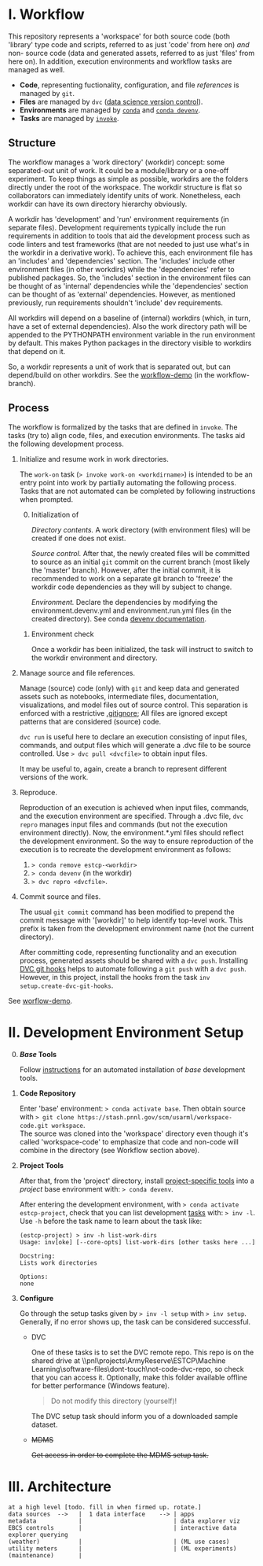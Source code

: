 # I. Workflow

This repository represents a 'workspace' for both source code (both 'library' type code and scripts, referred to as just 'code' from here on) _and_ non- source code (data and generated assets, referred to as just 'files' from here on).
In addition, execution environments and workflow tasks are managed as well.

* **Code**, representing fuctionality, configuration, and file _references_ is managed by `git`.
* **Files** are managed by `dvc` ([data science version control](http://dvc.org)).
* **Environments** are managed by [`conda`](https://docs.conda.io) and [`conda devenv`](https://conda-devenv.readthedocs.io).
* **Tasks** are managed by [`invoke`](http://docs.pyinvoke.org).

## Structure

The workflow manages a 'work directory' (workdir) concept: some separated-out unit of work.
It could be a module/library or a one-off experiment.
To keep things as simple as possible, workdirs are the folders directly under the root of the workspace.
The workdir structure is flat so collaborators can immediately identify units of work.
Nonetheless, each workdir can have its own directory hierarchy obviously.

A workdir has 'development' and 'run' environment requirements (in separate files).
Development requirements typically include the run requirements in addition to tools that aid the development process such as code linters and test frameworks (that are not needed to just use what's in the workdir in a derivative work).
To achieve this, each environment file has an 'includes' and 'dependencies' section.
The 'includes' include other environment files (in other workdirs) while the 'dependencies' refer to published packages.
So, the 'includes' section in the environment files can be thought of as 'internal' dependencies
while the 'dependencies' section can be thought of as 'external' dependencies.
However, as mentioned previously, run requirements shouldn't 'include' dev requirements.

All workdirs will depend on a baseline of (internal) workdirs (which, in turn, have a set of external dependencies).
Also the work directory path will be appended to the PYTHONPATH environment variable in the run environment by default.
This makes Python packages in the directory visible to workdirs that depend on it.

So, a workdir represents a unit of work that is separated out, but can depend/build on other workdirs.
See the [workflow-demo](./workflow-demo/readme.md) (in the workflow-branch).

## Process

The workflow is formalized by the tasks that are defined in `invoke`.
The tasks (try to) align code, files, and execution environments.
The tasks aid the following development process.

1. Initialize and resume work in work directories.

    The `work-on` task (`> invoke work-on <workdirname>`) is intended to be an entry point into work by partially automating the following process.
    Tasks that are not automated can be completed by following instructions when prompted.

    0. Initialization of
    
        *Directory contents.*
        A work directory (with environment files) will be created if one does not exist.

        *Source control.*
        After that, the newly created files will be committed to source as an initial `git` commit on the current branch (most likely the 'master' branch).
        However, after the initial commit, it is recommended to work on a separate git branch to 'freeze' the workdir code dependencies as they will by subject to change.
        
        *Environment.*
        Declare the dependencies by modifying the environment.devenv.yml and environment.run.yml files (in the created directory).
        See conda [devenv documentation](https://conda-devenv.readthedocs.io/en/latest/).

    1. Environment check

        Once a workdir has been initialized, the task will instruct to switch to the workdir environment and directory.

2. Manage source and file references.

    Manage (source) code (only) with `git` and keep data and generated assets such as notebooks, intermediate files, documentation, visualizations, and model files out of source control.
    This separation is enforced with a restrictive [.gitignore](.gitignore);
    All files are ignored except patterns that are considered (source) code.

    `dvc run` is useful here to declare an execution consisting of input files, commands, and output files which will generate a .dvc file to be source controlled.
    Use `> dvc pull <dvcfile>` to obtain input files.

    It may be useful to, again, create a branch to represent different versions of the work.

3. Reproduce.

    Reproduction of an execution is achieved when input files, commands, and the execution environment are specified.
    Through a .dvc file, `dvc repro` manages input files and commands (but not the execution environment directly).
    Now, the environment.*.yml files should reflect the development environment.
    So the way to ensure reproduction of the execution is to recreate the development environment as follows:
    1. `> conda remove estcp-<workdir>`
    2. `> conda devenv` (in the workdir)
    3. `> dvc repro <dvcfile>`.

4. Commit source and files.

    The usual `git commit` command has been modified to prepend the commit message with '[workdir]' to help identify top-level work.
    This prefix is taken from the development environment name (not the current directory).

    After committing code, representing functionality and an execution process, generated assets should be shared with a `dvc push`.
    Installing [DVC git hooks](https://dvc.org/doc/commands-reference/install) helps to automate following a `git push` with a `dvc push`.
    However, in this project, install the hooks from the task `inv setup.create-dvc-git-hooks`.

See [worflow-demo](https://stash.pnnl.gov/projects/USARML/repos/workspace-code/browse/workflow-demo/readme.md?at=workflow-demo). 

# II. Development Environment Setup


0. **_Base_ Tools** 

    Follow [instructions](dev-bootstrap/readme.md) for an automated installation of _base_ development tools.

1. **Code Repository**

    Enter 'base' environment: `> conda activate base`.
    Then obtain source with
    `> git clone https://stash.pnnl.gov/scm/usarml/workspace-code.git workspace`.
    <br>
    The source was cloned into the 'workspace' directory even though it's called 'workspace-code' to emphasize that code and non-code will combine in the directory (see Workflow section above).

2. **Project Tools**

    After that, from the 'project' directory, install [project-specific tools](project/environment.run.yml) into a _project_ base environment with:
    `> conda devenv`.

    After entering the development environment, with `> conda activate estcp-project`, check that you can list development [tasks](project/estcp_project/tasks/tasks.py) with: `> inv -l`. 
    <br>
    Use `-h` before the task name to learn about the task like:
    ```
    (estcp-project) > inv -h list-work-dirs
    Usage: inv[oke] [--core-opts] list-work-dirs [other tasks here ...]

    Docstring:
    Lists work directories

    Options:
    none
    ```

3. **Configure**

    Go through the setup tasks given by `> inv -l setup` with `> inv setup`.
    Generally, if no error shows up, the task can be considered successful.

    * DVC

        One of these tasks is to set the DVC remote repo.
        This repo is on the shared drive at \\\pnl\projects\ArmyReserve\ESTCP\Machine Learning\software-files\dont-touch\not-code-dvc-repo, so check that you can access it.
        Optionally, make this folder available offline for better performance (Windows feature). <br>
        > Do not modify this directory (yourself)!

        The DVC setup task should inform you of a downloaded sample dataset.

    * ~~MDMS~~

        ~~Get access in order to complete the MDMS setup task.~~


# III. Architecture

    at a high level [todo. fill in when firmed up. rotate.]
    data sources  -->   |  1 data interface    --> | apps
    metadata            |                          | data explorer viz
    EBCS controls       |                          | interactive data explorer querying
    (weather)           |                          | (ML use cases)
    utility meters      |                          | (ML experiments)
    (maintenance)       |




<!--
use isse tracker on bitbucket?
-->
